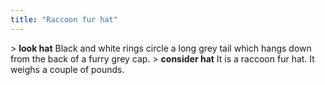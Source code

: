```yaml
---
title: "Raccoon fur hat"
---
```


\> **look hat**
Black and white rings circle a long grey tail which hangs down from
the
back of a furry grey cap.
\> **consider hat**
It is a raccoon fur hat.
It weighs a couple of pounds.